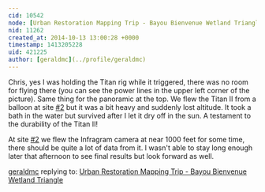 ```yaml
---
cid: 10542
node: [Urban Restoration Mapping Trip - Bayou Bienvenue Wetland Triangle](../notes/geraldmc/10-13-2014/urban-restoration-mapping-trip-bayou-bienvenue-wetland-triangle)
nid: 11262
created_at: 2014-10-13 13:00:28 +0000
timestamp: 1413205228
uid: 421225
author: [geraldmc](../profile/geraldmc)
---
```


Chris, yes I was holding the Titan rig while it triggered, there was no room for flying there (you can see the power lines in the upper left corner of the picture). Same thing for the panoramic at the top. We flew the Titan II from a balloon at site [#2](/n/2) but it was a bit heavy and suddenly lost altitude. It took a bath in the water but survived after I let it dry off in the sun. A testament to the durability of the Titan II!

At site [#2](/n/2) we flew the Infragram camera at near 1000 feet for some time, there should be quite a lot of data from it. I wasn't able to stay long enough later that afternoon to see final results but look forward as well.   

[geraldmc](../profile/geraldmc) replying to: [Urban Restoration Mapping Trip - Bayou Bienvenue Wetland Triangle](../notes/geraldmc/10-13-2014/urban-restoration-mapping-trip-bayou-bienvenue-wetland-triangle)

